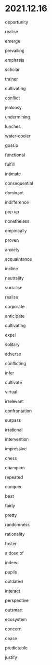 # 2021.12.16

opportunity

realise

emerge

prevailing

emphasis

scholar

trainer

cultivating

conflict

jealousy

undermining

lunches

water-cooler

gossip

functional

fulfill

intimate

consequential

dominant

indifference

pop up


nonetheless

empirically

proven

anxiety

acquaintance

incline

neutrality

socialise

realise

corporate

anticipate

cultivating

expel

solitary

adverse

conflicting

infer

cultivate

virtual

irrelevant

confrontation

surpass

irrational

intervention

impressive

chess

champion

repeated

conquer

beat

fairly

pretty

randomness

rationality

foster

a dose of

indeed

pupils

outdated

interact

perspective

outsmart

ecosystem

concern

cease

predictable

justify
